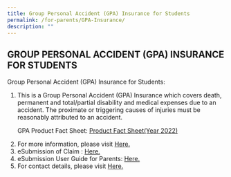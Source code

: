 ```yaml
---
title: Group Personal Accident (GPA) Insurance for Students
permalink: /for-parents/GPA-Insurance/
description: ""
---
```

## GROUP PERSONAL ACCIDENT (GPA) INSURANCE FOR STUDENTS


Group Personal Accident (GPA) Insurance for Students:  

1.  This is a Group Personal Accident (GPA) Insurance which covers death, permanent and total/partial disability and medical expenses due to an accident. The proximate or triggering causes of injuries must be reasonably attributed to an accident.

      GPA Product Fact Sheet: [Product Fact Sheet(Year 2022)](/files/Product%20Fact%20Sheet%20Year%202022%20Sep%202022.pdf)

2.  For more information, please visit [Here.](https://www.income.com.sg/group-personal-accident-for-students)
3.  eSubmission of Claim : [Here.](https://studentgpa.incomegroupins.com.sg/#/)
4.  eSubmission User Guide for Parents: [Here.](https://navalbasepri-moe-edu-sg-admin.cwp.sg/qql/slot/u726/For%20Parents/insurance/StudentGPAUserGuide-Parent.pdf)
5.  For contact details, please visit [Here.](https://www.income.com.sg/contact-us)